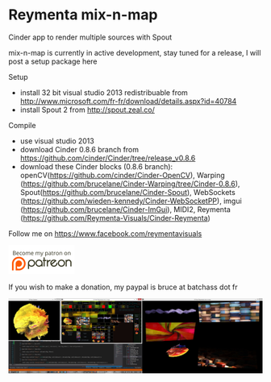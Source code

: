 Reymenta mix-n-map
===============

Cinder app to render multiple sources with Spout

mix-n-map is currently in active development, stay tuned for a release, I will post a setup package here

Setup
- install 32 bit visual studio 2013 redistribuable from http://www.microsoft.com/fr-fr/download/details.aspx?id=40784
- install Spout 2 from http://spout.zeal.co/

Compile
- use visual studio 2013
- download Cinder 0.8.6 branch from https://github.com/cinder/Cinder/tree/release_v0.8.6
- download these Cinder blocks (0.8.6 branch):  openCV(https://github.com/cinder/Cinder-OpenCV), Warping (https://github.com/brucelane/Cinder-Warping/tree/Cinder-0.8.6), Spout(https://github.com/brucelane/Cinder-Spout), WebSockets (https://github.com/wieden-kennedy/Cinder-WebSocketPP), imgui (https://github.com/brucelane/Cinder-ImGui), MIDI2, Reymenta (https://github.com/Reymenta-Visuals/Cinder-Reymenta)

Follow me on https://www.facebook.com/reymentavisuals

[![Patreon](assets/patreon.png)](http://www.patreon.com/reymenta) 

If you wish to make a donation, my paypal is bruce at batchass dot fr

![screenshot 1](https://raw.githubusercontent.com/brucelane/reymenta-mixnmap/master/documentation/images/screencapture.jpg?raw=true)